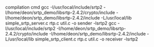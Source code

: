 compilation cmd
gcc  -I/usr/local/include/srtp2 -I/home/deon/srtp_demo/libsrtp-2.4.2/crypto/include -I/home/deon/srtp_demo/libsrtp-2.4.2/include -L/usr/local/lib simple_srtp_server.c rtp.c util.c -o sender -lsrtp2
gcc  -I/usr/local/include/srtp2 -I/home/deon/srtp_demo/libsrtp-2.4.2/crypto/include -I/home/deon/srtp_demo/libsrtp-2.4.2/include -L/usr/local/lib simple_srtp_client.c rtp.c util.c -o receiver -lsrtp2
